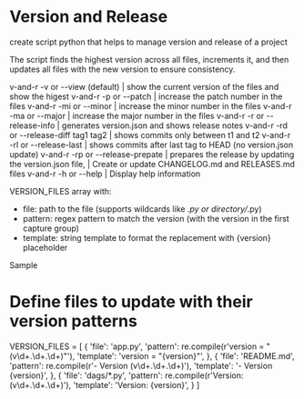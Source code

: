 # Version and Release

create script python that helps to manage version and release of a project

The script finds the highest version across all files, increments it,
and then updates all files with the new version to ensure consistency.

v-and-r -v or --view (default)                  | show the current version of the files and show the higest 
v-and-r -p or --patch                           | increase the patch number in the files
v-and-r -mi or --minor                          | increase the minor number in the files
v-and-r -ma or --major                          | increase the major number in the files
v-and-r -r or --release-info                    | generates version.json and shows release notes
v-and-r -rd or --release-diff tag1 tag2         | shows commits only between t1 and t2
v-and-r -rl or --release-last                   | shows commits after last tag to HEAD (no version.json update)
v-and-r -rp or --release-prepate                | prepares the release by updating the version.json file, 
                                                | Create or update CHANGELOG.md and RELEASES.md files
v-and-r -h  or --help                           | Display help information



 VERSION_FILES array with:
   - file: path to the file (supports wildcards like *.py or directory/*.py)
   - pattern: regex pattern to match the version (with the version in the first capture group)
   - template: string template to format the replacement with {version} placeholder

Sample

# Define files to update with their version patterns
VERSION_FILES = [
    {
        'file': 'app.py',
        'pattern': re.compile(r'version = "(v\d+\.\d+\.\d+)"'),
        'template': 'version = "{version}"',
    },
    {
        'file': 'README.md',
        'pattern': re.compile(r'- Version (v\d+\.\d+\.\d+)'),
        'template': '- Version {version}',
    },
    {
        'file': 'dags/*.py',
        'pattern': re.compile(r'Version: (v\d+\.\d+\.\d+)'),
        'template': 'Version: {version}',
    }
]



